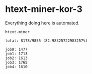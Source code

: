 # htext-miner-kor-3

Everything doing here is automated.

```
htext-miner

total: 8178/9855 (82.98325722983257%)

job0: 1477
job1: 1713
job2: 1613
job3: 1765
job4: 1610
```